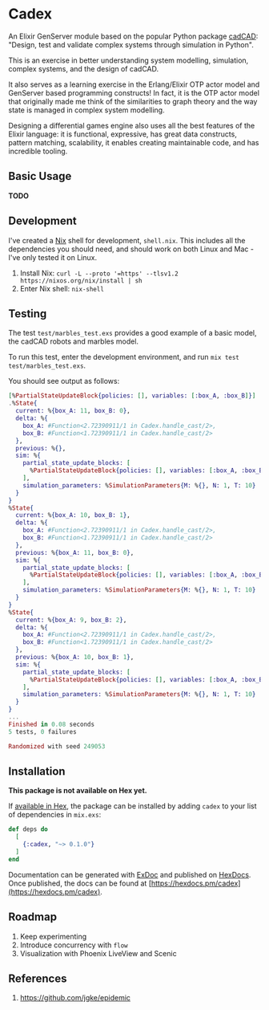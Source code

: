 # Cadex

An Elixir GenServer module based on the popular Python package [cadCAD](https://cadcad.org): "Design, test and validate complex systems through simulation in Python".

This is an exercise in better understanding system modelling, simulation, complex systems, and the design of cadCAD. 

It also serves as a learning exercise in the Erlang/Elixir OTP actor model and GenServer based programming constructs! In fact, it is the OTP actor model that originally made me think of the similarities to graph theory and the way state is managed in complex system modelling.

Designing a differential games engine also uses all the best features of the Elixir language: it is functional, expressive, has great data constructs, pattern matching, scalability, it enables creating maintainable code, and has incredible tooling.

## Basic Usage

**TODO**

## Development

I've created a [Nix](https://nixos.org/nix/) shell for development, `shell.nix`. This includes all the dependencies you should need, and should work on both Linux and Mac - I've only tested it on Linux.

1. Install Nix: `curl -L --proto '=https' --tlsv1.2 https://nixos.org/nix/install | sh`
2. Enter Nix shell: `nix-shell`

## Testing

The test `test/marbles_test.exs` provides a good example of a basic model, the cadCAD robots and marbles model.

To run this test, enter the development environment, and run `mix test test/marbles_test.exs`.

You should see output as follows:

```elixir
[%PartialStateUpdateBlock{policies: [], variables: [:box_A, :box_B]}]
.%State{
  current: %{box_A: 11, box_B: 0},
  delta: %{
    box_A: #Function<2.72390911/1 in Cadex.handle_cast/2>,
    box_B: #Function<1.72390911/1 in Cadex.handle_cast/2>
  },
  previous: %{},
  sim: %{
    partial_state_update_blocks: [
      %PartialStateUpdateBlock{policies: [], variables: [:box_A, :box_B]}
    ],
    simulation_parameters: %SimulationParameters{M: %{}, N: 1, T: 10}
  }
}
%State{
  current: %{box_A: 10, box_B: 1},
  delta: %{
    box_A: #Function<2.72390911/1 in Cadex.handle_cast/2>,
    box_B: #Function<1.72390911/1 in Cadex.handle_cast/2>
  },
  previous: %{box_A: 11, box_B: 0},
  sim: %{
    partial_state_update_blocks: [
      %PartialStateUpdateBlock{policies: [], variables: [:box_A, :box_B]}
    ],
    simulation_parameters: %SimulationParameters{M: %{}, N: 1, T: 10}
  }
}
%State{
  current: %{box_A: 9, box_B: 2},
  delta: %{
    box_A: #Function<2.72390911/1 in Cadex.handle_cast/2>,
    box_B: #Function<1.72390911/1 in Cadex.handle_cast/2>
  },
  previous: %{box_A: 10, box_B: 1},
  sim: %{
    partial_state_update_blocks: [
      %PartialStateUpdateBlock{policies: [], variables: [:box_A, :box_B]}
    ],
    simulation_parameters: %SimulationParameters{M: %{}, N: 1, T: 10}
  }
}
...
Finished in 0.08 seconds
5 tests, 0 failures

Randomized with seed 249053
```

## Installation

**This package is not available on Hex yet.**

If [available in Hex](https://hex.pm/docs/publish), the package can be installed
by adding `cadex` to your list of dependencies in `mix.exs`:

```elixir
def deps do
  [
    {:cadex, "~> 0.1.0"}
  ]
end
```

Documentation can be generated with [ExDoc](https://github.com/elixir-lang/ex_doc)
and published on [HexDocs](https://hexdocs.pm). Once published, the docs can
be found at [https://hexdocs.pm/cadex](https://hexdocs.pm/cadex).

## Roadmap

1. Keep experimenting
2. Introduce concurrency with `flow`
3. Visualization with Phoenix LiveView and Scenic

## References

1. https://github.com/jgke/epidemic
